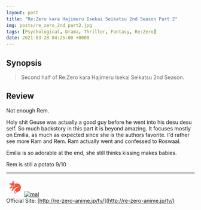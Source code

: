 ```yaml
---
layout: post
title: "Re:Zero kara Hajimeru Isekai Seikatsu 2nd Season Part 2"
img: posts/re_zero_2nd_part2.jpg 
tags: [Psychological, Drama, Thriller, Fantasy, Re:Zero]
date: 2021-03-28 04:25:00 +0000
---
```


## Synopsis
>Second half of Re:Zero kara Hajimeru Isekai Seikatsu 2nd Season.

## Review
Not enough Rem.

Holy shit Geuse was actually a good guy before he went into his desu desu self. So much backstory in this part it is beyond amazing. It focuses mostly on Emilia, as much as expected since she is the authors favorite. I'd rather see more Ram and Rem. Ram actually went and confessed to Roswaal.

Emilia is so adorable at the end, she still thinks kissing makes babies.
   
Rem is still a potato 9/10

---

[![kitsu](..\assets\img\kitsu.png)](https://kitsu.io/anime/rezero-season-2-part-2)[![mal](..\assets\img\mal.ico)](https://myanimelist.net/anime/42203/Re_Zero_kara_Hajimeru_Isekai_Seikatsu_2nd_Season_Part_2)  
Official Site: [http://re-zero-anime.jp/tv/](http://re-zero-anime.jp/tv/)